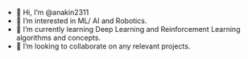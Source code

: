 - 👋 Hi, I’m @anakin2311
- 👀 I’m interested in ML/ AI and Robotics.
- 🌱 I’m currently learning Deep Learning and Reinforcement Learning algorithms and concepts.
- 💞️ I’m looking to collaborate on any relevant projects.

<!---
anakin2311/anakin2311 is a ✨ special ✨ repository because its `README.md` (this file) appears on your GitHub profile.
You can click the Preview link to take a look at your changes.
--->
